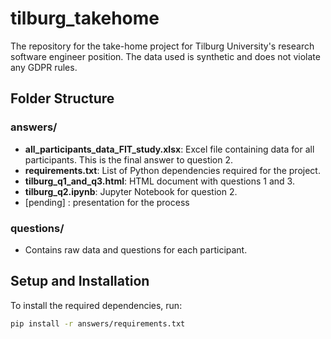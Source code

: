 # tilburg_takehome

The repository for the take-home project for Tilburg University's research software engineer position. The data used is synthetic and does not violate any GDPR rules.

## Folder Structure

### answers/
- **all_participants_data_FIT_study.xlsx**: Excel file containing data for all participants. This is the final answer to question 2.
- **requirements.txt**: List of Python dependencies required for the project.
- **tilburg_q1_and_q3.html**: HTML document with questions 1 and 3.
- **tilburg_q2.ipynb**: Jupyter Notebook for question 2.
- [pending] : presentation for the process

### questions/
- Contains raw data and questions for each participant.

## Setup and Installation
To install the required dependencies, run:

```bash
pip install -r answers/requirements.txt

